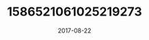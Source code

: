 ---
title: "1586521061025219273"
image: "2017-08-22 06.41.10 1586521061025219273_46248401"
date: "2017-08-22"
type: "photo"
---